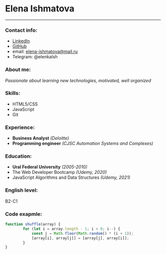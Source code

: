 # Elena Ishmatova

---
### Contact info:
* [LinkedIn](https://www.linkedin.com/in/elena-ishmatova-77a713187/)
* [GitHub](https://github.com/HelenaIsh)
* email: elena-ishmatova@mail.ru
* Telegram: @elenkaIsh


### About me:
_Passionate about learning new technologies, motivated, well organized_

### Skills:
* HTML5/CSS
* JavaScript
* Git

### Experience:
* __Business Analyst__ _(Deloitte)_
* __Programming engineer__ _(CJSC Automation Systems and Complexes)_

### Education:
* __Ural Federal University__ _(2005-2010)_
* The Web Developer Bootcamp _(Udemy, 2020)_
* JavaScript Algorithms and Data Structures _(Udemy, 2021)_

### English level:
B2-C1

### Code exapmle:
```javascript
function shuffle(array) {
        for (let i = array.length - 1; i > 0; i--) {
            const j = Math.floor(Math.random() * (i + 1));
            [array[i], array[j]] = [array[j], array[i]];
        }
}
```






